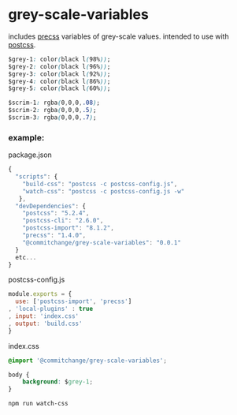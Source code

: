 # grey-scale-variables

includes [precss](https://www.npmjs.com/package/precss) variables of grey-scale values.
intended to use with [postcss](https://github.com/postcss/postcss).

```css
$grey-1: color(black l(98%));
$grey-2: color(black l(96%));
$grey-3: color(black l(92%));
$grey-4: color(black l(86%));
$grey-5: color(black l(60%));

$scrim-1: rgba(0,0,0,.08);
$scrim-2: rgba(0,0,0,.5);
$scrim-3: rgba(0,0,0,.7);
```

### example:

package.json
```javascript
{
  "scripts": {
    "build-css": "postcss -c postcss-config.js",
    "watch-css": "postcss -c postcss-config.js -w"
   },
  "devDependencies": {
    "postcss": "5.2.4",
    "postcss-cli": "2.6.0",
    "postcss-import": "8.1.2",
    "precss": "1.4.0",
    "@commitchange/grey-scale-variables": "0.0.1"
  }
  etc...
}
```

postcss-config.js
```javascript
module.exports = {
  use: ['postcss-import', 'precss']
, 'local-plugins' : true
, input: 'index.css'
, output: 'build.css'
}
```

index.css
```css
@import '@commitchange/grey-scale-variables';

body {
	background: $grey-1;
}

```

```
npm run watch-css
```
